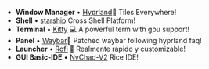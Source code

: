 - **Window Manager** • [Hyprland](https://github.com/hyprwm/Hyprland)🎨 Tiles
  Everywhere!
- **Shell** • [starship](https://github.com/starship/starship) Cross Shell Platform!
- **Terminal** • [Kitty](https://github.com/kovidgoyal/kitty) 💻 A powerful term
  with gpu support!
- **Panel** • [Waybar](https://aur.archlinux.org/packages/waybar-hyprland-git)🍧
  Patched waybar following hyprland faq!
- **Launcher** • [Rofi](https://github.com/davatorium/rofi) 🚀 Realmente rápido
  y customizable!
- **GUI Basic-IDE** • [NvChad-V2](https://github.com/linuxmobile/nvchad-v2) Rice
  IDE!
